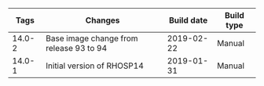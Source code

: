 | Tags | Changes | Build date | Build type |
| ---- | ------- | ---------- | ---------- |
| 14.0-2 | Base image change from release 93 to 94 | 2019-02-22 | Manual |
| 14.0-1 | Initial version of RHOSP14 | 2019-01-31 | Manual |
